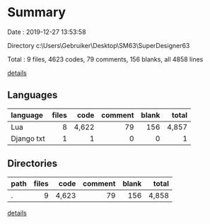 # Summary

Date : 2019-12-27 13:53:58

Directory c:\Users\Gebruiker\Desktop\SM63\SuperDesigner63

Total : 9 files,  4623 codes, 79 comments, 156 blanks, all 4858 lines

[details](details.md)

## Languages
| language | files | code | comment | blank | total |
| :--- | ---: | ---: | ---: | ---: | ---: |
| Lua | 8 | 4,622 | 79 | 156 | 4,857 |
| Django txt | 1 | 1 | 0 | 0 | 1 |

## Directories
| path | files | code | comment | blank | total |
| :--- | ---: | ---: | ---: | ---: | ---: |
| . | 9 | 4,623 | 79 | 156 | 4,858 |

[details](details.md)